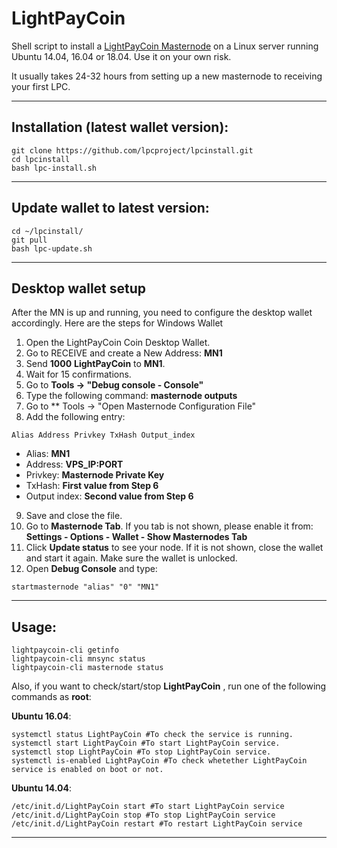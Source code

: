 # LightPayCoin
Shell script to install a [LightPayCoin Masternode](https://www.lightpaycoin.org/) on a Linux server running Ubuntu 14.04, 16.04 or 18.04. Use it on your own risk.

It usually takes 24-32 hours from setting up a new masternode to receiving your first LPC.

***
## Installation (latest wallet version):
```
git clone https://github.com/lpcproject/lpcinstall.git
cd lpcinstall
bash lpc-install.sh
```
***
## Update wallet to latest version:
```
cd ~/lpcinstall/
git pull
bash lpc-update.sh
```
***

## Desktop wallet setup

After the MN is up and running, you need to configure the desktop wallet accordingly. Here are the steps for Windows Wallet
1. Open the LightPayCoin Coin Desktop Wallet.
2. Go to RECEIVE and create a New Address: **MN1**
3. Send **1000** **LightPayCoin** to **MN1**.
4. Wait for 15 confirmations.
5. Go to **Tools -> "Debug console - Console"**
6. Type the following command: **masternode outputs**
7. Go to  ** Tools -> "Open Masternode Configuration File"
8. Add the following entry:
```
Alias Address Privkey TxHash Output_index
```
* Alias: **MN1**
* Address: **VPS_IP:PORT**
* Privkey: **Masternode Private Key**
* TxHash: **First value from Step 6**
* Output index:  **Second value from Step 6**
9. Save and close the file.
10. Go to **Masternode Tab**. If you tab is not shown, please enable it from: **Settings - Options - Wallet - Show Masternodes Tab**
11. Click **Update status** to see your node. If it is not shown, close the wallet and start it again. Make sure the wallet is unlocked.
12. Open **Debug Console** and type:
```
startmasternode "alias" "0" "MN1"
```
***

## Usage:
```
lightpaycoin-cli getinfo
lightpaycoin-cli mnsync status
lightpaycoin-cli masternode status
```
Also, if you want to check/start/stop **LightPayCoin** , run one of the following commands as **root**:

**Ubuntu 16.04**:
```
systemctl status LightPayCoin #To check the service is running.
systemctl start LightPayCoin #To start LightPayCoin service.
systemctl stop LightPayCoin #To stop LightPayCoin service.
systemctl is-enabled LightPayCoin #To check whetether LightPayCoin service is enabled on boot or not.
```
**Ubuntu 14.04**:  
```
/etc/init.d/LightPayCoin start #To start LightPayCoin service
/etc/init.d/LightPayCoin stop #To stop LightPayCoin service
/etc/init.d/LightPayCoin restart #To restart LightPayCoin service
```
***
